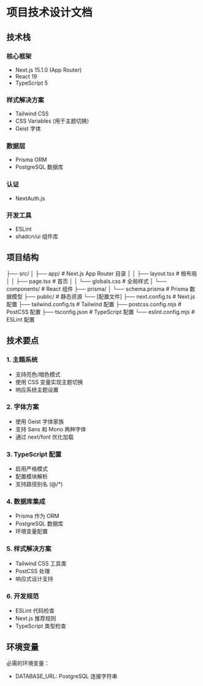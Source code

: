 # 项目技术设计文档

## 技术栈

### 核心框架
- Next.js 15.1.0 (App Router)
- React 19
- TypeScript 5

### 样式解决方案
- Tailwind CSS
- CSS Variables (用于主题切换)
- Geist 字体

### 数据层
- Prisma ORM
- PostgreSQL 数据库

### 认证
- NextAuth.js

### 开发工具
- ESLint
- shadcn/ui 组件库

## 项目结构 
├── src/
│ ├── app/ # Next.js App Router 目录
│ │ ├── layout.tsx # 根布局
│ │ ├── page.tsx # 首页
│ │ └── globals.css # 全局样式
│ └── components/ # React 组件
├── prisma/
│ └── schema.prisma # Prisma 数据模型
├── public/ # 静态资源
└── [配置文件]
├── next.config.ts # Next.js 配置
├── tailwind.config.ts # Tailwind 配置
├── postcss.config.mjs # PostCSS 配置
├── tsconfig.json # TypeScript 配置
└── eslint.config.mjs # ESLint 配置

## 技术要点

### 1. 主题系统
- 支持亮色/暗色模式
- 使用 CSS 变量实现主题切换
- 响应系统主题设置

### 2. 字体方案
- 使用 Geist 字体家族
- 支持 Sans 和 Mono 两种字体
- 通过 next/font 优化加载

### 3. TypeScript 配置
- 启用严格模式
- 配置模块解析
- 支持路径别名 (@/*)

### 4. 数据库集成
- Prisma 作为 ORM
- PostgreSQL 数据库
- 环境变量配置

### 5. 样式解决方案
- Tailwind CSS 工具类
- PostCSS 处理
- 响应式设计支持

### 6. 开发规范
- ESLint 代码检查
- Next.js 推荐规则
- TypeScript 类型检查

## 环境变量
必需的环境变量：
- DATABASE_URL: PostgreSQL 连接字符串


